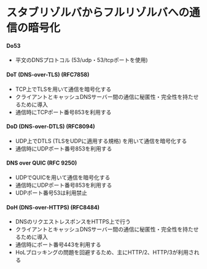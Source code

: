 # スタブリゾルバからフルリゾルバへの通信の暗号化
#### Do53
- 平文のDNSプロトコル (53/udp・53/tcpポートを使用)

#### DoT (DNS-over-TLS) (RFC7858)
- TCP上でTLSを用いて通信を暗号化する
- クライアントとキャッシュDNSサーバー間の通信に秘匿性・完全性を持たせるために導入
- 通信時にTCPポート番号853を利用する

#### DoD (DNS-over-DTLS) (RFC8094)
- UDP上でDTLS (TLSをUDPに適用する規格) を用いて通信を暗号化する
- 通信時にUDPポート番号853を利用する

#### DNS over QUIC (RFC 9250)
- UDPでQUICを用いて通信を暗号化する
- 通信時にUDPポート番号853を利用する
- UDPポート番号53は利用禁止

#### DoH (DNS-over-HTTPS) (RFC8484)
- DNSのリクエストレスポンスをHTTPS上で行う
- クライアントとキャッシュDNSサーバー間の通信に秘匿性・完全性を持たせるために導入
- 通信時にポート番号443を利用する
- HoLブロッキングの問題を回避するため、主にHTTP/2、HTTP/3が利用される
